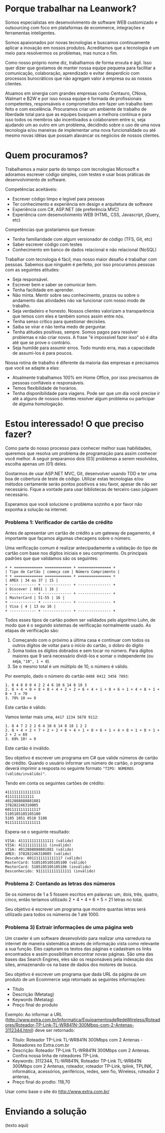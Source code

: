 # Porque trabalhar na Leanwork?

Somos especialistas em desenvolvimento de software WEB customizado e outsourcing com foco em plataformas de ecommerce, integrações e ferramentas inteligentes. 

Somos apaixonados por novas tecnologias e buscamos continuamente aplicar a inovação em nossos produtos. Acreditamos que a tecnologia é um meio para resolvermos os problemas, mas nunca o fim.

Como nosso próprio nome diz, trabalhamos de forma enxuta e ágil. Isso quer dizer que gostamos de manter nossa equipe pequena para facilitar a comunicação, colaboração, aprendizado e evitar desperdício com processos burocráticos que não agregam valor à empresa ou as nossos clientes.

Atuamos em sinergia com grandes empresas como Centauro, CNova, Walmart e B2W e por isso nossa equipe é formada de profissionais competentes, responsáveis e comprometidos em fazer um trabalho bem feito e com excelência.
Procuramos criar um ambiente de trabalho de liberdade total para que as equipes busquem a melhora contínua e para isso todos os membros são incentivados a colaborarem entre si, seja ajudando um ao outro em um problema, decidindo sobre o uso de uma nova tecnologia e/ou maneiras de implementar uma nova funcionalidade ou até mesmo novas idéias que possam alavancar os negócios de nossos clientes.

# Quem procuramos?

Trabalhamos a maior parte do tempo com tecnologias Microsoft e adoramos escrever código simples, com testes e usar boas práticas de desenvolvimento de software.

Competências aceitáveis:
* Escrever código limpo e legível para pessoas
* Ter conhecimento e experiência em design e arquitetura de software
* Experiência com C#, ASP.NET (de preferência MVC)
* Experiência com desenvolvimento WEB (HTML, CSS, Javascript, jQuery, etc)

Competências que gostaríamos que tivesse:
* Tenha familiaridade com algum versionador de código (TFS, Git, etc)
* Saber escrever código com testes
* Conhecimento em banco de dados relacional e não relacional (NoSQL)

Trabalhar com tecnologia é fácil, mas nosso maior desafio é trabalhar com pessoas. Sabemos que ninguém é perfeito, por isso procuramos pessoas com as seguintes atitudes:
* Seja responsável.
* Escrever bem e saber se comunicar bem.
* Tenha facilidade em aprender.
* Não minta. Mentir sobre seu conhecimento, prazos ou sobre o andamento das atividades não vai funcionar com nosso modo de trabalho.
* Seja verdadeiro e honesto. Nossos clientes valorizam a transparência que temos com eles e também somos assim entre nós.
* Tenha senso crítico para questionar decisões.
* Saiba se virar e não tenha medo de perguntar.
* Tenha atitudes positivas, sempre. Somos pagos para resolver problemas e não criar novos. A frase "é impossível fazer isso" só é dita até que se prove o contrário.
* Seja humilde para assumir erros. Todo mundo erra, mas a capacidade de assumi-los é para poucos.

Nossa rotina de trabalho é diferente da maioria das empresas e precisamos que você se adapte a elas:
* Atualmente trabalhamos 100% em Home Office, por isso precisamos de pessoas confiáveis e responsáveis.
* Temos flexibilidade de horários.
* Tenha disponibilidade para viagens. Pode ser que um dia você precise ir até a alguns de nossos clientes resolver algum problema ou participar de alguma homologação.

# Estou interessado! O que preciso fazer?

Como parte do nosso processo para conhecer melhor suas habilidades, queremos que resolva um problema de programação para assim conhecer você melhor. A seguir preparamos dois (03) problemas a serem resolvidos, escolha apenas um (01) deles.

Gostarmos de usar ASP.NET MVC, Git, desenvolver usando TDD e ter uma boa de cobertura de teste de código. Utilizar estas tecnologias e/ou métodos certamente serão pontos positivos a seu favor, apesar de não ser necessário. Fique a vontade para usar bibliotecas de terceiro caso julguem necessário.

Esperamos que você solucione o problema sozinho e por favor não exponha a solução na internet.

### Problema 1: Verificador de cartão de crédito

Antes de apresentar um cartão de crédito a um gateway de pagamento, é importante que façamos algumas checagens sobre o número.

Uma verificação comum é realizar antecipadamente a validação do tipo de cartão com base nos dígitos iniciais e seu comprimento. Os principais padrões que que validamos são os seguintes:

    + + ============= ============ + =============== +
    | Tipo de Cartão | começa com | Número Comprimento |
    + + ============= ============ + =============== +
    | AMEX | 34 ou 37 | 15 |
    + ------------ + ------------- + --------------- +
    | Discover | 6011 | 16 |
    + ------------ + ------------- + --------------- +
    | MasterCard | 51-55 | 16 |
    + ------------ + ------------- + --------------- +
    | Visa | 4 | 13 ou 16 |
    + ------------ + ------------- + --------------- +

Todos esses tipos de cartão podem ser validados pelo algoritmo Luhn, de modo que é o segundo sistemas de verificação normalmente usado. As etapas de verificação são:

1. Começando com o próximo a última casa e continuar com todos os outros dígitos de voltar para o início do cartão, o dobro do dígito
2. Soma todos os dígitos dobrados e sem tocar no número. Para dígitos maiores que 9 será necessário dividi-los e somar o independente (ou seja, `"10", 1 + 0`).
3. Se o mesmo total é um múltiplo de 10, o número é válido.

Por exemplo, dado o número do cartão `4408 0412 3456 7893`:

    1. 8 4 8 0 0 4 2 2 4 6 10 6 14 8 18 3
    2. 8 + 4 + 0 + 8 + 0 + 4 + 2 + 2 + 6 + 4 + 1 + 0 + 6 + 1 + 4 + 8 + 1 + 8 + 3 = 70
    3. 70% 10 == 0

Este cartão é válido.

Vamos tentar mais uma, `4417 1234 5678 9112`:

    1. 8 4 7 2 2 2 6 4 10 6 14 8 18 1 2 2
    2. 8 + 4 + 2 + 7 + 2 + 2 + 6 + 4 + 1 + 0 + 6 + 1 + 4 + 8 + 1 + 8 + 1 + 2 + 2 = 69
    3. 69% 10! = 0

Este cartão é inválido.

Seu objetivo é escrever um programa em C# que valide números de cartão de crédito. Quando o usuário informar um número de cartão, o programa deverá imprimir a resposta no seguinte formato `"TIPO: NÚMEROS (válido/inválido)"`.

Tendo em conta os seguintes cartões de crédito:

    4111111111111111
    4111111111111
    4012888888881881
    378282246310005
    6011111111111117
    5105105105105100
    5105 1051 0510 5106
    9111111111111111

Espera-se o seguinte resultado:

    VISA: 4111111111111111 (válido)
    VISA: 4111111111111 (inválido)
    VISA: 4012888888881881 (válido)
    AMEX: 378282246310005 (válido)
    Descubra: 6011111111111117 (válido)
    MasterCard: 5105105105105100 (válido)
    MasterCard: 5105105105105106 (inválido)
    Desconhecido: 9111111111111111 (inválido)

### Problema 2: Contando as letras dos números

Se os números de 1 a 5 fossem escritos em palavras: um, dois, três, quatro, cinco, então teríamos utilizado 2 + 4 + 4 + 6 + 5 = 21 letras no total.

Seu objetivo é escrever um programa que mostre quantas letras será utilizado para todos os números de 1 até 1000.

### Problema 3) Extrair informações de uma página web

Um crawler é um software desenvolvido para realizar uma varredura na internet de maneira sistemática através de informação vista como relevante a sua função. Eles capturam os textos das páginas e cadastram os links encontrados e assim possibilitam encontrar novas páginas. São uma das bases das Search Engines, eles são os responsáveis pela indexação dos sites, armazenando-os na base de dados dos motores de busca.

Seu objetivo é escrever um programa que dada URL da página de um produto de um Ecommerce seja retornado as seguintes informações:
* Título
* Descrição (Metatag)
* Keywords (Metatag)
* Preço final do produto

Exemplo:
Ao informar a URL (http://www.extra.com.br/Informatica/EquipamentosdeRedeWireless/Roteadores/Roteador-TP-Link-TL-WR841N-300Mbps-com-2-Antenas-3112344.html) deve ser retornado:
* Título: Roteador TP-Link TL-WR841N 300Mbps com 2 Antenas - Roteadores no Extra.com.br
* Descrição: Roteador TP-Link TL-WR841N 300Mbps com 2 Antenas. Confira nossa linha de roteadores TP-Link.
* Keywords: 3112344, TL-WR841N, Roteador TP-Link TL-WR841N 300Mbps com 2 Antenas, roteador, roteador TP-Link, tplink, TPLINK, informática, acessórios, periféricos, redes, sem fio, Wireless, roteador 2 antenas, 
* Preço final do prodto: 118,70

Usar como base o site do http://www.extra.com.br/

# Enviando a solução

(texto aqui)
